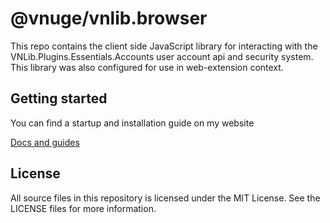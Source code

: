 # @vnuge/vnlib.browser  
 
This repo contains the client side JavaScript library for interacting with the VNLib.Plugins.Essentials.Accounts user account api and security system. This library was also configured for use in web-extension context.  


## Getting started  
You can find a startup and installation guide on my website  

[Docs and guides](https://www.vaughnnugent.com/resources/software/articles?tags=docs,_vnlib.browser)  


## License  
All source files in this repository is licensed under the MIT License. See the LICENSE files for more information.  